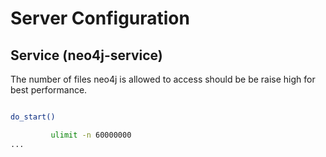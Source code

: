 Server Configuration
=====================


Service (neo4j-service)
------------------------

The number of files neo4j is allowed to access should be be raise high for best performance.
```sh neo4j-service.sh

do_start()

         ulimit -n 60000000
...
```



